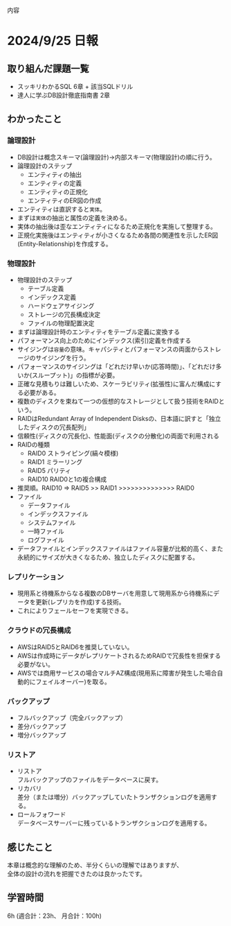 内容
# 2024/9/25 日報
## 取り組んだ課題一覧
+ スッキリわかるSQL 6章 + 該当SQLドリル
+ 達人に学ぶDB設計徹底指南書 2章

## わかったこと
### 論理設計
+ DB設計は概念スキーマ(論理設計)→内部スキーマ(物理設計)の順に行う。
+ 論理設計のステップ
    + エンティティの抽出
    + エンティティの定義
    + エンティティの正規化
    + エンティティのER図の作成
+ エンティティは直訳すると`実体`。
+ まずは`実体`の抽出と属性の定義を決める。
+ 実体の抽出後は歪なエンティティになるため正規化を実施して整理する。
+ 正規化実施後はエンティティが小さくなるため各間の関連性を示したER図(Entity-Relationship)を作成する。

### 物理設計
+ 物理設計のステップ
    + テーブル定義
    + インデックス定義
    + ハードウェアサイジング
    + ストレージの冗長構成決定
    + ファイルの物理配置決定
+ まずは論理設計時のエンティティをテーブル定義に変換する
+ パフォーマンス向上のためにインデックス(索引)定義を作成する
+ サイジングは`容量`の意味。キャパシティとパフォーマンスの両面からストレージのサイジングを行う。
+ パフォーマンスのサイジングは「どれだけ早いか(応答時間)」、「どれだけ多いか(スループット)」の指標が必要。
+ 正確な見積もりは難しいため、スケーラビリティ(拡張性)に富んだ構成にする必要がある。
+ 複数のディスクを束ねて一つの仮想的なストレージとして扱う技術をRAIDという。
+ RAIDはRedundant Array of Independent Disksの、日本語に訳すと「独立したディスクの冗長配列」
+ 信頼性(ディスクの冗長化)、性能面(ディスクの分散化)の両面で利用される
+ RAIDの種類
    + RAID0 ストライピング(縞々模様)
    + RAID1 ミラーリング
    + RAID5 パリティ
    + RAID10 RAID0と1の複合構成
+ 推奨順。RAID10 => RAID5 >> RAID1 >>>>>>>>>>>>>> RAID0
+ ファイル
    + データファイル
    + インデックスファイル
    + システムファイル
    + 一時ファイル
    + ログファイル
+ データファイルとインデックスファイルはファイル容量が比較的高く、また永続的にサイズが大きくなるため、独立したディスクに配置する。

### レプリケーション
+ 現用系と待機系からなる複数のDBサーバを用意して現用系から待機系にデータを更新(レプリカを作成)する技術。
+ これによりフェールセーフを実現できる。

### クラウドの冗長構成
+ AWSはRAID5とRAID6を推奨していない。
+ AWSは作成時にデータがレプリケートされるためRAIDで冗長性を担保する必要がない。
+ AWSでは商用サービスの場合マルチAZ構成(現用系に障害が発生した場合自動的にフェイルオーバー)を取る。

### バックアップ
+ フルバックアップ（完全バックアップ）
+ 差分バックアップ 
+ 増分バックアップ

### リストア
+ リストア  
フルバックアップのファイルをデータベースに戻す。
+ リカバリ  
差分（または増分）バックアップしていたトランザクションログを適用する。 
+ ロールフォワード  
データベースサーバーに残っているトランザクションログを適用する。  

## 感じたこと  
本章は概念的な理解のため、半分くらいの理解ではありますが、  
全体の設計の流れを把握できたのは良かったです。

## 学習時間
6h (週合計：23h、 月合計：100h)